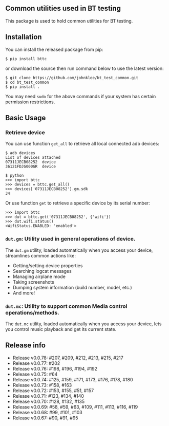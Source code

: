 ## Common utilities used in BT testing
This package is used to hold common utilities for BT testing.

## Installation
You can install the released package from pip:

```shell
$ pip install bttc
```

or download the source then run command below to use the latest version:

```shell
$ git clone https://github.com/johnklee/bt_test_common.git
$ cd bt_test_common
$ pip install .
```

You may need `sudo` for the above commands if your system has certain permission restrictions.

## Basic Usage

### Retrieve device
You can use function `get_all` to retrieve all local connected adb devices:

```shell
$ adb devices
List of devices attached
07311JECB08252  device
36121FDJG000GR  device

$ python
>>> import bttc
>>> devices = bttc.get_all()
>>> devices['07311JECB08252'].gm.sdk
34
```

Or use function `get` to retrieve a specific device by its serial number:

```shell
>>> import bttc
>>> dut = bttc.get('07311JECB08252', {'wifi'})
>>> dut.wifi.status()
<WifiStatus.ENABLED: 'enabled'>
```

### `dut.gm`: Utility used in general operations of device.
The `dut.gm` utility, loaded automatically when you access your device, streamlines common actions like:
- Getting/setting device properties
- Searching logcat messages
- Managing airplane mode
- Taking screenshots
- Dumping system information (build number, model, etc.)
- And more!


### `dut.mc`: Utility to support common Media control operations/methods.
The `dut.mc` utility, loaded automatically when you access your device, lets you control music playback and get its current state.


## Release info
* Release v0.0.78: #207, #209, #212, #213, #215, #217
* Release v0.0.77: #202
* Release v0.0.76: #198, #196, #194, #192
* Release v0.0.75: #64
* Release v0.0.74: #125, #159, #171, #173, #176, #178, #180
* Release v0.0.73: #158, #163
* Release v0.0.72: #153, #155, #51, #157
* Release v0.0.71: #123, #134, #140
* Release v0.0.70: #128, #132, #135
* Release v0.0.69: #58, #59, #63, #109, #111, #113, #116, #119
* Release v0.0.68: #99, #101, #103
* Release v0.0.67: #90, #91, #95
